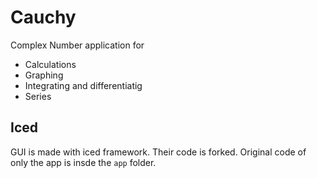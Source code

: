 # Cauchy

Complex Number application for

- Calculations
- Graphing
- Integrating and differentiatig
- Series

## Iced

GUI is made with iced framework. Their code is forked. Original code of only the app is insde the `app` folder.
